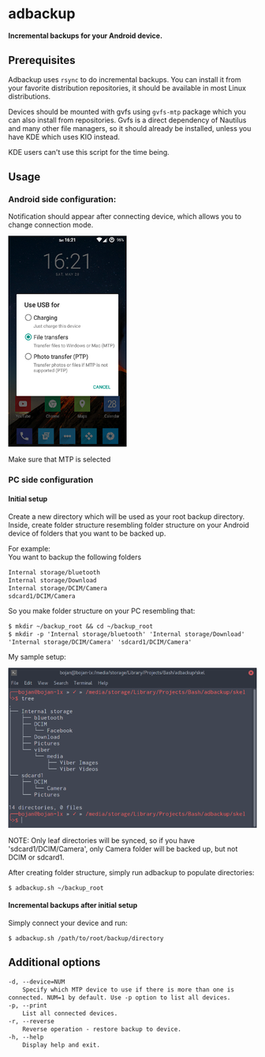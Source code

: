 # adbackup
**Incremental backups for your Android device.**

## Prerequisites
Adbackup uses `rsync` to do incremental backups. You can install it from your favorite distribution repositories, it should be available in most Linux distributions.

Devices should be mounted with gvfs using `gvfs-mtp` package which you can also install from repositories. Gvfs is a direct dependency of Nautilus and many other file managers, so it should already be installed, unless you have KDE which uses KIO instead.

KDE users can't use this script for the time being.

## Usage
### Android side configuration:
Notification should appear after connecting device, which allows you to change connection mode.

![screenshot1](screenshot1.png)

Make sure that MTP is selected

### PC side configuration
#### Initial setup
Create a new directory which will be used as your root backup directory.  
Inside, create folder structure resembling folder structure on your Android device of folders that you want to be backed up.

For example:  
You want to backup the following folders

```
Internal storage/bluetooth
Internal storage/Download
Internal storage/DCIM/Camera
sdcard1/DCIM/Camera
```

So you make folder structure on your PC resembling that:

```
$ mkdir ~/backup_root && cd ~/backup_root
$ mkdir -p 'Internal storage/bluetooth' 'Internal storage/Download' 'Internal storage/DCIM/Camera' 'sdcard1/DCIM/Camera'
```

My sample setup:

![screenshot2](screenshot2.png)

NOTE: Only leaf directories will be synced, so if you have 'sdcard1/DCIM/Camera', only Camera folder will be backed up, but not DCIM or sdcard1.

After creating folder structure, simply run adbackup to populate directories:

```
$ adbackup.sh ~/backup_root
```

#### Incremental backups after initial setup
Simply connect your device and run:

```
$ adbackup.sh /path/to/root/backup/directory
```

## Additional options

```
-d, --device=NUM
	Specify which MTP device to use if there is more than one is connected. NUM=1 by default. Use -p option to list all devices.
-p, --print
	List all connected devices.
-r, --reverse
	Reverse operation - restore backup to device.
-h, --help
	Display help and exit.
```

